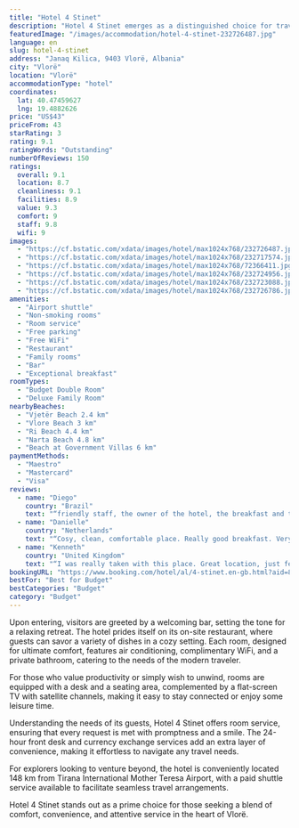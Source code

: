 ```yaml
---
title: "Hotel 4 Stinet"
description: "Hotel 4 Stinet emerges as a distinguished choice for travelers seeking comfort and convenience in Vlorë, positioned just a short stroll from Independence Square and within easy reach of the iconic Kuzum Baba."
featuredImage: "/images/accommodation/hotel-4-stinet-232726487.jpg"
language: en
slug: hotel-4-stinet
address: "Janaq Kilica, 9403 Vlorë, Albania"
city: "Vlorë"
location: "Vlorë"
accommodationType: "hotel"
coordinates:
  lat: 40.47459627
  lng: 19.4882626
price: "US$43"
priceFrom: 43
starRating: 3
rating: 9.1
ratingWords: "Outstanding"
numberOfReviews: 150
ratings:
  overall: 9.1
  location: 8.7
  cleanliness: 9.1
  facilities: 8.9
  value: 9.3
  comfort: 9
  staff: 9.8
  wifi: 9
images:
  - "https://cf.bstatic.com/xdata/images/hotel/max1024x768/232726487.jpg?k=81475ea8e89c2d72b34e00ab99c949301b1c4348f4582b4325bc35480237dae2&o=&hp=1"
  - "https://cf.bstatic.com/xdata/images/hotel/max1024x768/232717574.jpg?k=22aa6abc0901aec33ba68a5ac807882b0e228e2e90394b9c6e07cc54835e9fa6&o=&hp=1"
  - "https://cf.bstatic.com/xdata/images/hotel/max1024x768/72366411.jpg?k=663e557509361f5a41ccc20f23fbdd6aa8473f55c905d0e5919548b255d0b78a&o=&hp=1"
  - "https://cf.bstatic.com/xdata/images/hotel/max1024x768/232724956.jpg?k=f07aa26edd7d483f89a84d29ad7efa32a437bb9d5048c9443bac005b495b8539&o=&hp=1"
  - "https://cf.bstatic.com/xdata/images/hotel/max1024x768/232723088.jpg?k=feb34e2e22da4c6c77e4b76c8abb8ef263865aae09d80f6a99ca1ac9f2eccf28&o=&hp=1"
  - "https://cf.bstatic.com/xdata/images/hotel/max1024x768/232726786.jpg?k=6bb619182f000ef40cf98dee258e45c60a654f7e6a026cec998e5da3ff53d7ef&o=&hp=1"
amenities:
  - "Airport shuttle"
  - "Non-smoking rooms"
  - "Room service"
  - "Free parking"
  - "Free WiFi"
  - "Restaurant"
  - "Family rooms"
  - "Bar"
  - "Exceptional breakfast"
roomTypes:
  - "Budget Double Room"
  - "Deluxe Family Room"
nearbyBeaches:
  - "Vjetër Beach 2.4 km"
  - "Vlore Beach 3 km"
  - "Ri Beach 4.4 km"
  - "Narta Beach 4.8 km"
  - "Beach at Government Villas 6 km"
paymentMethods:
  - "Maestro"
  - "Mastercard"
  - "Visa"
reviews:
  - name: "Diego"
    country: "Brazil"
    text: "“friendly staff, the owner of the hotel, the breakfast and the location, I have nothing to complain about, I recommend the hotel”"
  - name: "Danielle"
    country: "Netherlands"
    text: "“Cosy, clean, comfortable place. Really good breakfast. Very friendly staff.”"
  - name: "Kenneth"
    country: "United Kingdom"
    text: "“I was really taken with this place. Great location, just few minutes walk from the old town and the buses for Tirana etc. City bus stop opposite hotel to get to the beaches easily. Very friendly staff especially in the restaurant.. talking of...”"
bookingURL: "https://www.booking.com/hotel/al/4-stinet.en-gb.html?aid=8035640"
bestFor: "Best for Budget"
bestCategories: "Budget"
category: "Budget"
---
```


Upon entering, visitors are greeted by a welcoming bar, setting the tone for a relaxing retreat. The hotel prides itself on its on-site restaurant, where guests can savor a variety of dishes in a cozy setting. Each room, designed for ultimate comfort, features air conditioning, complimentary WiFi, and a private bathroom, catering to the needs of the modern traveler.

For those who value productivity or simply wish to unwind, rooms are equipped with a desk and a seating area, complemented by a flat-screen TV with satellite channels, making it easy to stay connected or enjoy some leisure time.

Understanding the needs of its guests, Hotel 4 Stinet offers room service, ensuring that every request is met with promptness and a smile. The 24-hour front desk and currency exchange services add an extra layer of convenience, making it effortless to navigate any travel needs.

For explorers looking to venture beyond, the hotel is conveniently located 148 km from Tirana International Mother Teresa Airport, with a paid shuttle service available to facilitate seamless travel arrangements.

Hotel 4 Stinet stands out as a prime choice for those seeking a blend of comfort, convenience, and attentive service in the heart of Vlorë.